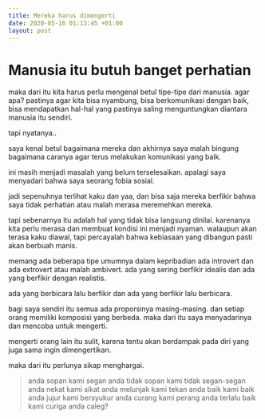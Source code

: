 ```yaml
---
title: Mereka harus dimengerti
date: 2020-05-16 01:13:45 +01:00
layout: post
---
```


# Manusia itu butuh banget perhatian

maka dari itu kita harus perlu mengenal betul tipe-tipe dari manusia. 
agar apa? pastinya agar kita bisa nyambung, bisa berkomunikasi dengan baik, bisa mendapatkan hal-hal yang pastinya saling menguntungkan diantara manusia itu sendiri.

tapi nyatanya..

saya kenal betul bagaimana mereka dan akhirnya saya malah bingung bagaimana caranya agar terus melakukan komunikasi yang baik. 

ini masih menjadi masalah yang belum terselesaikan. apalagi saya menyadari bahwa saya seorang fobia sosial.

jadi sepenuhnya terlihat kaku dan yaa, dan bisa saja mereka berfikir bahwa saya tidak perhatian atau malah merasa meremehkan mereka.

tapi sebenarnya itu adalah hal yang tidak bisa langsung dinilai. karenanya kita perlu merasa dan membuat kondisi ini menjadi nyaman. walaupun akan terasa kaku diawal, tapi percayalah bahwa kebiasaan yang dibangun pasti akan berbuah manis.

memang ada beberapa tipe umumnya dalam kepribadian ada introvert dan ada extrovert atau malah ambivert.
ada yang sering berfikir idealis dan ada yang berfikir dengan realistis.

ada yang berbicara lalu berfikir dan ada yang berfikir lalu berbicara.

bagi saya sendiri itu semua ada proporsinya masing-masing. dan setiap orang memiliki komposisi yang berbeda. maka dari itu saya menyadarinya dan mencoba untuk mengerti.

mengerti orang lain itu sulit, karena tentu akan berdampak pada diri yang juga sama ingin dimengertikan.

maka dari itu perlunya sikap menghargai. 

>anda sopan kami segan
anda tidak sopan kami tidak segan-segan
anda nekat kami sikat
anda melunjak kami tekan
anda baik kami baik
anda jujur kami bersyukur
anda curang kami perang
anda terlalu baik kami curiga
anda caleg?
